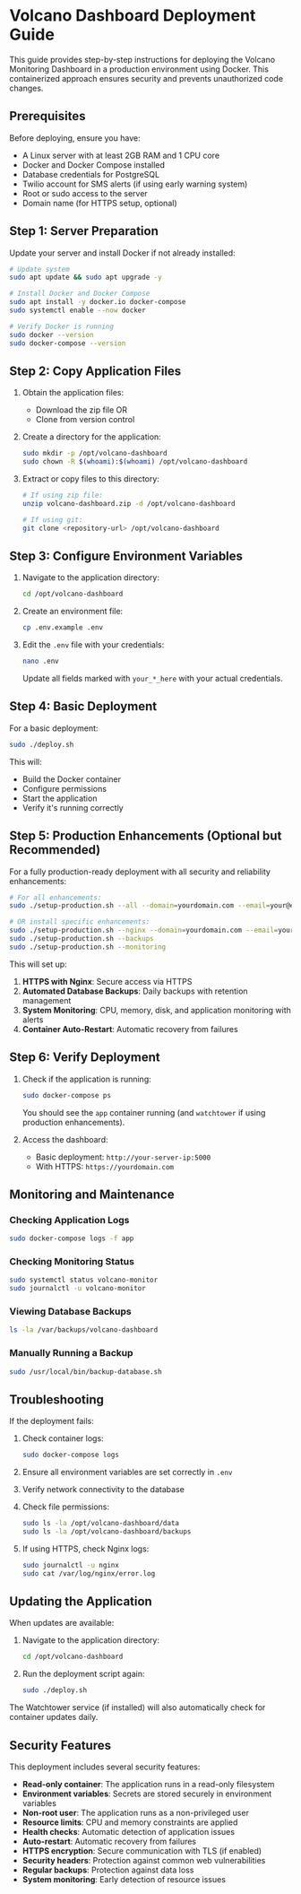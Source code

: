 # Volcano Dashboard Deployment Guide

This guide provides step-by-step instructions for deploying the Volcano Monitoring Dashboard in a production environment using Docker. This containerized approach ensures security and prevents unauthorized code changes.

## Prerequisites

Before deploying, ensure you have:

- A Linux server with at least 2GB RAM and 1 CPU core
- Docker and Docker Compose installed
- Database credentials for PostgreSQL
- Twilio account for SMS alerts (if using early warning system)
- Root or sudo access to the server
- Domain name (for HTTPS setup, optional)

## Step 1: Server Preparation

Update your server and install Docker if not already installed:

```bash
# Update system
sudo apt update && sudo apt upgrade -y

# Install Docker and Docker Compose
sudo apt install -y docker.io docker-compose
sudo systemctl enable --now docker

# Verify Docker is running
sudo docker --version
sudo docker-compose --version
```

## Step 2: Copy Application Files

1. Obtain the application files:
   - Download the zip file OR
   - Clone from version control

2. Create a directory for the application:
   ```bash
   sudo mkdir -p /opt/volcano-dashboard
   sudo chown -R $(whoami):$(whoami) /opt/volcano-dashboard
   ```

3. Extract or copy files to this directory:
   ```bash
   # If using zip file:
   unzip volcano-dashboard.zip -d /opt/volcano-dashboard
   
   # If using git:
   git clone <repository-url> /opt/volcano-dashboard
   ```

## Step 3: Configure Environment Variables

1. Navigate to the application directory:
   ```bash
   cd /opt/volcano-dashboard
   ```

2. Create an environment file:
   ```bash
   cp .env.example .env
   ```

3. Edit the `.env` file with your credentials:
   ```bash
   nano .env
   ```
   
   Update all fields marked with `your_*_here` with your actual credentials.

## Step 4: Basic Deployment

For a basic deployment:

```bash
sudo ./deploy.sh
```

This will:
- Build the Docker container
- Configure permissions
- Start the application
- Verify it's running correctly

## Step 5: Production Enhancements (Optional but Recommended)

For a fully production-ready deployment with all security and reliability enhancements:

```bash
# For all enhancements:
sudo ./setup-production.sh --all --domain=yourdomain.com --email=your@email.com

# OR install specific enhancements:
sudo ./setup-production.sh --nginx --domain=yourdomain.com --email=your@email.com
sudo ./setup-production.sh --backups
sudo ./setup-production.sh --monitoring
```

This will set up:
1. **HTTPS with Nginx**: Secure access via HTTPS
2. **Automated Database Backups**: Daily backups with retention management
3. **System Monitoring**: CPU, memory, disk, and application monitoring with alerts
4. **Container Auto-Restart**: Automatic recovery from failures

## Step 6: Verify Deployment

1. Check if the application is running:
   ```bash
   sudo docker-compose ps
   ```
   
   You should see the `app` container running (and `watchtower` if using production enhancements).

2. Access the dashboard:
   - Basic deployment: `http://your-server-ip:5000`
   - With HTTPS: `https://yourdomain.com`

## Monitoring and Maintenance

### Checking Application Logs

```bash
sudo docker-compose logs -f app
```

### Checking Monitoring Status

```bash
sudo systemctl status volcano-monitor
sudo journalctl -u volcano-monitor
```

### Viewing Database Backups

```bash
ls -la /var/backups/volcano-dashboard
```

### Manually Running a Backup

```bash
sudo /usr/local/bin/backup-database.sh
```

## Troubleshooting

If the deployment fails:

1. Check container logs:
   ```bash
   sudo docker-compose logs
   ```

2. Ensure all environment variables are set correctly in `.env`

3. Verify network connectivity to the database

4. Check file permissions:
   ```bash
   sudo ls -la /opt/volcano-dashboard/data
   sudo ls -la /opt/volcano-dashboard/backups
   ```

5. If using HTTPS, check Nginx logs:
   ```bash
   sudo journalctl -u nginx
   sudo cat /var/log/nginx/error.log
   ```

## Updating the Application

When updates are available:

1. Navigate to the application directory:
   ```bash
   cd /opt/volcano-dashboard
   ```

2. Run the deployment script again:
   ```bash
   sudo ./deploy.sh
   ```

The Watchtower service (if installed) will also automatically check for container updates daily.

## Security Features

This deployment includes several security features:

- **Read-only container**: The application runs in a read-only filesystem
- **Environment variables**: Secrets are stored securely in environment variables
- **Non-root user**: The application runs as a non-privileged user
- **Resource limits**: CPU and memory constraints are applied
- **Health checks**: Automatic detection of application issues
- **Auto-restart**: Automatic recovery from failures
- **HTTPS encryption**: Secure communication with TLS (if enabled)
- **Security headers**: Protection against common web vulnerabilities
- **Regular backups**: Protection against data loss
- **System monitoring**: Early detection of resource issues